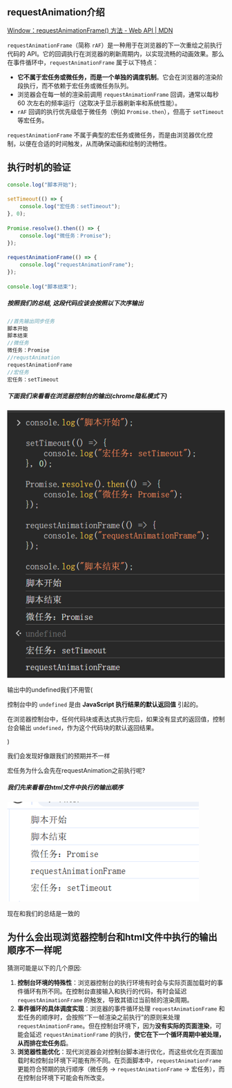 ## requestAnimation介绍

[Window：requestAnimationFrame() 方法 - Web API | MDN](https://developer.mozilla.org/zh-CN/docs/Web/API/Window/requestAnimationFrame)

`requestAnimationFrame`（简称 `rAF`）是一种用于在浏览器的下一次重绘之前执行代码的 API。它的回调执行在浏览器的刷新周期内，以实现流畅的动画效果。那么在事件循环中，`requestAnimationFrame` 属于以下特点：

- **它不属于宏任务或微任务，而是一个单独的调度机制**。它会在浏览器的渲染阶段执行，而不依赖于宏任务或微任务队列。
- 浏览器会在每一帧的渲染前调用 `requestAnimationFrame` 回调，通常以每秒 60 次左右的频率运行（这取决于显示器刷新率和系统性能）。
- `rAF` 回调的执行优先级低于微任务（例如 `Promise.then`），但高于 `setTimeout` 等宏任务。

`requestAnimationFrame` 不属于典型的宏任务或微任务，而是由浏览器优化控制，以便在合适的时间触发，从而确保动画和绘制的流畅性。

## 执行时机的验证

```javascript
console.log("脚本开始");

setTimeout(() => {
	console.log("宏任务：setTimeout");
}, 0);

Promise.resolve().then(() => {
	console.log("微任务：Promise");
});

requestAnimationFrame(() => {
	console.log("requestAnimationFrame");
});

console.log("脚本结束");
```

##### 按照我们的总结, 这段代码应该会按照以下次序输出

```js
//首先输出同步任务
脚本开始
脚本结束
//微任务
微任务：Promise
//requstAnimation
requestAnimationFrame
//宏任务
宏任务：setTimeout
```

##### 下面我们来看看在浏览器控制台的输出(chrome隐私模式下)

![image-20241109164628696](./assets/image-20241109164628696.png)

输出中的undefined我们不用管(

控制台中的 `undefined` 是由 **JavaScript 执行结果的默认返回值** 引起的。

在浏览器控制台中，任何代码块或表达式执行完后，如果没有显式的返回值，控制台会输出 `undefined`，作为这个代码块的默认返回结果。

)



我们会发现好像跟我们的预期并不一样

宏任务为什么会先在requestAnimation之前执行呢?



##### 我们先来看看在html文件中执行的输出顺序

![image-20241109164921394](./assets/image-20241109164921394.png)

现在和我们的总结是一致的



## 为什么会出现浏览器控制台和html文件中执行的输出顺序不一样呢

猜测可能是以下的几个原因:

1. **控制台环境的特殊性**：浏览器控制台的执行环境有时会与实际页面加载时的事件循环有所不同。在控制台直接输入和执行的代码，有时会延迟 `requestAnimationFrame` 的触发，导致其错过当前帧的渲染周期。
2. **事件循环的具体调度实现**：浏览器的事件循环处理 `requestAnimationFrame` 和宏任务的顺序时，会按照“下一帧渲染之前执行”的原则来处理 `requestAnimationFrame`。但在控制台环境下，因为**没有实际的页面渲染**，可能会延迟 `requestAnimationFrame` 的执行，**使它在下一个循环周期中被处理，从而排在宏任务后**。
3. **浏览器性能优化**：现代浏览器会对控制台脚本进行优化，而这些优化在页面加载时和控制台环境下可能有所不同。在页面脚本中，`requestAnimationFrame` 更能符合预期的执行顺序（微任务 → `requestAnimationFrame` → 宏任务），而在控制台环境下可能会有所改变。